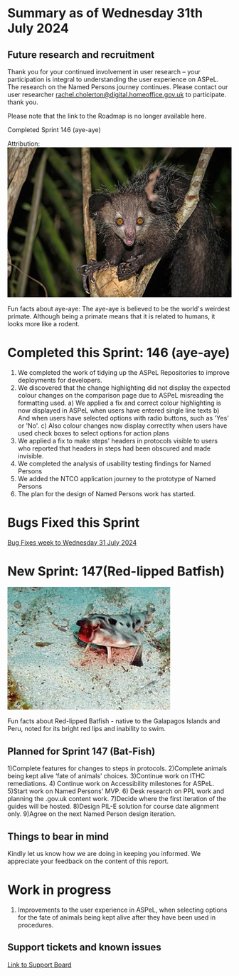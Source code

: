# Summary as of Wednesday 31th July 2024



## Future research and recruitment 

Thank you for your continued involvement in user research – your participation is integral to understanding the user experience on ASPeL. The research on the Named Persons journey continues. Please contact our user researcher rachel.cholerton@digital.homeoffice.gov.uk to participate. thank you.  
 


Please note that the link to the Roadmap is no longer available here.



Completed Sprint 146 (aye-aye)


Attribution:
![nomis-simon, CC BY 2.0 <https://creativecommons.org/licenses/by/2.0>, via Wikimedia Commons](graphs/Wild_aye_aye.jpg)



Fun facts about aye-aye: The aye-aye is believed to be the world's weirdest primate. Although being a primate means that it is related to humans, it looks more like a rodent.


# Completed this Sprint: 146 (aye-aye)
1) We completed the work of tidying up the ASPeL Repositories to improve deployments for developers.
2) We discovered that the change highlighting did not display the expected colour changes on the comparison page due to ASPeL misreading the formatting used. 
     a) We applied a fix and correct colour highlighting is now displayed in ASPeL when users have entered single line texts
     b) And when users have selected options with radio buttons, such as 'Yes' or 'No'.
     c) Also colour changes now display correctlty when users have used check boxes to select options for action plans
3) We applied a fix to make steps' headers in protocols visible to users who reported that headers in steps had been obscured and made invisible. 
4) We completed the analysis of usability testing findings for Named Persons
5) We added the NTCO application journey to the prototype of Named Persons
6) The plan for the design of Named Persons work has started.  


   




# Bugs Fixed this Sprint 
[Bug Fixes week to Wednesday 31 July 2024](Bugs310724.jpg.jpg)












# New Sprint: 147(Red-lipped Batfish)



![Rein Ketelaars, CC BY-SA 2.0 <https://creativecommons.org/licenses/by-sa/2.0>, via Wikimedia Commons](256px-Red-lipped_Bat_fish.jpg)










Fun facts about Red-lipped Batfish - native to the Galapagos Islands and Peru, noted for its bright red lips and inability to swim.




## Planned for Sprint 147 (Bat-Fish)

1)Complete features for changes to steps in protocols. 
2)Complete animals being kept alive ‘fate of animals’ choices. 
3)Continue work on ITHC remediations. 
4) Continue work on Accessibility milestones for ASPeL. 
5)Start work on Named Persons' MVP. 
6) Desk research on PPL work and planning the .gov.uk content work. 
7)Decide where the first iteration of the guides will be hosted.
8)Design PIL-E solution for course date alignment only.
9)Agree on the next Named Person design iteration.


   


## Things to bear in mind
Kindly let us know how we are doing in keeping you informed. We appreciate your feedback on the content of this report.

# Work in progress
1) Improvements to the user experience in ASPeL, when selecting options for the fate of animals being kept alive after they have been used in procedures.
  

   
 
   
## Support tickets and known issues
[Link to Support Board](https://collaboration.homeoffice.gov.uk/jira/secure/RapidBoard.jspa?rapidView=1717)
